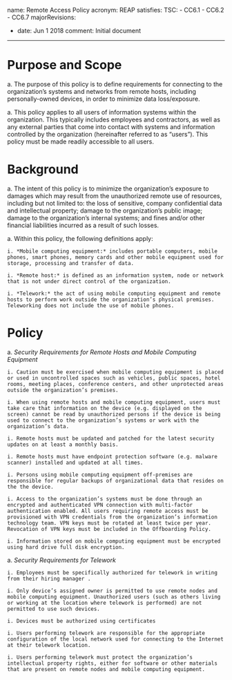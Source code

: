 
name: Remote Access Policy
acronym: REAP
satisfies:
  TSC:
    - CC6.1
    - CC6.2
    - CC6.7
majorRevisions:
  - date: Jun 1 2018
    comment: Initial document
---

# Purpose and Scope

a. The purpose of this policy is to define requirements for connecting to the organization’s systems and networks from remote hosts, including personally-owned devices, in order to minimize data loss/exposure.

a. This policy applies to all users of information systems within the organization. This typically includes employees and contractors, as well as any external parties that come into contact with systems and information controlled by the organization (hereinafter referred to as “users”). This policy must be made readily accessible to all users.

# Background

a. The intent of this policy is to minimize the organization’s exposure to damages which may result from the unauthorized remote use of resources, including but not limited to: the loss of sensitive, company confidential data and intellectual property; damage to the organization’s public image; damage to the organization’s internal systems; and fines and/or other financial liabilities incurred as a result of such losses.

a. Within this policy, the following definitions apply:

    i. *Mobile computing equipment:* includes portable computers, mobile phones, smart phones, memory cards and other mobile equipment used for storage, processing and transfer of data.

    i. *Remote host:* is defined as an information system, node or network that is not under direct control of the organization.

    i. *Telework:* the act of using mobile computing equipment and remote hosts to perform work outside the organization’s physical premises. Teleworking does not include the use of mobile phones.

# Policy

a. *Security Requirements for Remote Hosts and Mobile Computing Equipment*

    i. Caution must be exercised when mobile computing equipment is placed or used in uncontrolled spaces such as vehicles, public spaces, hotel rooms, meeting places, conference centers, and other unprotected areas outside the organization’s premises.

    i. When using remote hosts and mobile computing equipment, users must take care that information on the device (e.g. displayed on the screen) cannot be read by unauthorized persons if the device is being used to connect to the organization’s systems or work with the organization’s data.

    i. Remote hosts must be updated and patched for the latest security updates on at least a monthly basis.

    i. Remote hosts must have endpoint protection software (e.g. malware scanner) installed and updated at all times.

    i. Persons using mobile computing equipment off-premises are responsible for regular backups of organizational data that resides on the the device.

    i. Access to the organization’s systems must be done through an encrypted and authenticated VPN connection with multi-factor authentication enabled. All users requiring remote access must be provisioned with VPN credentials from the organization’s information technology team. VPN keys must be rotated at least twice per year. Revocation of VPN keys must be included in the Offboarding Policy. 

    i. Information stored on mobile computing equipment must be encrypted using hard drive full disk encryption.

a. *Security Requirements for Telework*

    i. Employees must be specifically authorized for telework in writing from their hiring manager .

    i. Only device’s assigned owner is permitted to use remote nodes and mobile computing equipment. Unauthorized users (such as others living or working at the location where telework is performed) are not permitted to use such devices.

    i. Devices must be authorized using certificates

    i. Users performing telework are responsible for the appropriate configuration of the local network used for connecting to the Internet at their telework location.

    i. Users performing telework must protect the organization’s intellectual property rights, either for software or other materials that are present on remote nodes and mobile computing equipment.
